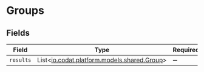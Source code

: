 # Groups


## Fields

| Field                                                                       | Type                                                                        | Required                                                                    | Description                                                                 |
| --------------------------------------------------------------------------- | --------------------------------------------------------------------------- | --------------------------------------------------------------------------- | --------------------------------------------------------------------------- |
| `results`                                                                   | List<[io.codat.platform.models.shared.Group](../../models/shared/Group.md)> | :heavy_minus_sign:                                                          | N/A                                                                         |